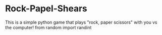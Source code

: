 # Rock-Papel-Shears
This is a simple python game that plays "rock, paper scissors" with you vs the computer!
from random import randint
